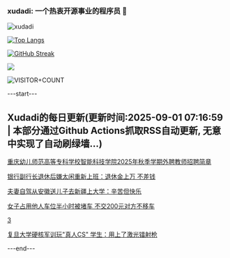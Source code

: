 ### xudadi: 一个热衷开源事业的程序员 👋

![xudadi](https://github-readme-stats-git-masterorgs-github-readme-stats-team.vercel.app/api?username=xudadi)

[![Top Langs](https://github-readme-stats.vercel.app/api/top-langs/?username=xudadi)](https://github.com/anuraghazra/github-readme-stats)

[![GitHub Streak](https://streak-stats.demolab.com?user=xudadi&locale=zh_Hans)](https://git.io/streak-stats)

![](https://raw.githubusercontent.com/xudadi/xudadi/main/assets/github-contribution-grid-snake.svg)

![VISITOR+COUNT](https://komarev.com/ghpvc/?username=xudadi&label=VISITOR+COUNT)


---start---

## Xudadi的每日更新(更新时间:2025-09-01 07:16:59 | 本部分通过Github Actions抓取RSS自动更新, 无意中实现了自动刷绿墙...)

[重庆幼儿师范高等专科学校智能科技学院2025年秋季学期外聘教师招聘简章](https://www.gongkaoleida.com/article/2595789)

[银行副行长退休后嫌太闲重新上班：退休金上万 不差钱](https://m.163.com/news/article/K8AG7NPK0519APGA.html)

[夫妻自驾从安徽送儿子去新疆上大学：辛苦但快乐](https://m.163.com/news/article/K8ABMVSG0534P59R.html)

[女子占用他人车位半小时被堵车 不交200元对方不移车](https://m.163.com/news/article/K8AE61N90534P59R.html)

[3](https://m.163.com/touch/news/sub/domestic)

[复旦大学硬核军训玩"真人CS" 学生：用上了激光镭射枪](https://m.163.com/news/article/K8A9BCE2053469M5.html)

---end---
